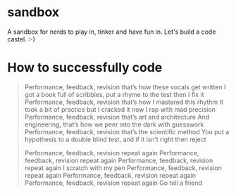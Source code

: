 # sandbox
A sandbox for nerds to play in, tinker and have fun in. Let's build a code castel. :-)

# How to successfully code

> Performance, feedback, revision that’s how these vocals get written 
> I got a book full of scribbles, put a rhyme to the test then I fix it 
> Performance, feedback, revision that’s how I mastered this rhythm 
> It took a bit of practice but I cracked it now I rap with mad precision 
> Performance, feedback, revision that’s art and architecture 
> And engineering, that’s how we peer into the dark with guesswork 
> Performance, feedback, revision that’s the scientific method 
> You put a hypothesis to a double blind test, and if it isn’t right then reject
> 
> Performance, feedback, revision repeat again 
> Performance, feedback, revision repeat again 
> Performance, feedback, revision repeat again 
> I scratch with my pen 
> Performance, feedback, revision repeat again 
> Performance, feedback, revision repeat again 
> Performance, feedback, revision repeat again 
> Go tell a friend 

